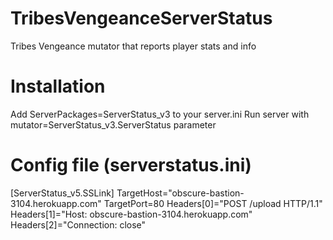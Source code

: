 TribesVengeanceServerStatus
===========================

Tribes Vengeance mutator that reports player stats and info

Installation
============

Add ServerPackages=ServerStatus_v3 to your server.ini
Run server with mutator=ServerStatus_v3.ServerStatus parameter

Config file (serverstatus.ini)
==============================
[ServerStatus_v5.SSLink]
TargetHost="obscure-bastion-3104.herokuapp.com"
TargetPort=80
Headers[0]="POST /upload HTTP/1.1"
Headers[1]="Host: obscure-bastion-3104.herokuapp.com"
Headers[2]="Connection: close"